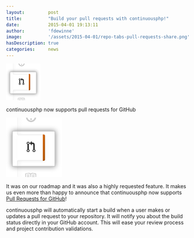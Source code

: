 ```yaml
---
layout:         post
title:          "Build your pull requests with continuousphp!"
date:           2015-04-01 19:13:11
author:         'fdewinne'
image:          '/assets/2015-04-01/repo-tabs-pull-requests-share.png'
hasDescription: true
categories:     news
---
```

![GitHub Pull Requests](/assets/2015-04-01/repo-tabs-pull-requests-small.png)

continuousphp now supports pull requests for GitHub

<!--more-->
![GitHub Pull Requests](/assets/2015-04-01/repo-tabs-pull-requests.png)

It was on our roadmap and it was also a highly requested feature. It makes us even more than happy to announce that continuousphp now supports [Pull Requests for GitHub](https://help.github.com/articles/using-pull-requests/)!

continuousphp will automatically start a build when a user makes or updates a pull request to your repository. It will notify you about the build status directly in your GitHub account. This will ease your review process and project contribution validations.
